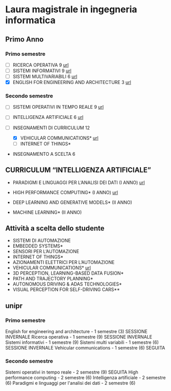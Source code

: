 # Laura magistrale in ingegneria informatica


## Primo Anno
### Primo semestre
- [ ] RICERCA OPERATIVA 9 [url](https://elly2023.dia.unipr.it/course/view.php?id=827)
- [ ] SISTEMI INFORMATIVI 9 [url](https://elly2023.dia.unipr.it/course/view.php?id=830)
- [ ] SISTEMI MULTIVARIABILI 6 [url](https://elly2023.dia.unipr.it/course/view.php?id=831)
- [x] ENGLISH FOR ENGINEERING AND ARCHITECTURE 3 [url](https://elly2023.dia.unipr.it/course/view.php?id=972)

### Secondo semestre
- [ ] SISTEMI OPERATIVI IN TEMPO REALE 9 [url](https://elly2023.dia.unipr.it/course/view.php?id=832)
- [ ] INTELLIGENZA ARTIFICIALE 6 [url](https://elly2023.dia.unipr.it/course/view.php?id=822)


- [ ] INSEGNAMENTI DI CURRICULUM 12
  - [x] VEHICULAR COMMUNICATIONS* [url](https://elly2023.dia.unipr.it/course/view.php?id=582)
  - [ ] INTERNET OF THINGS*

- INSEGNAMENTO A SCELTA 6


## CURRICULUM “INTELLIGENZA ARTIFICIALE”
- PARADIGMI E LINGUAGGI PER L’ANALISI DEI DATI (I ANNO) [url](https://elly2023.dia.unipr.it/course/view.php?id=839)
- HIGH PERFORMANCE COMPUTING* (I ANNO) [url](https://elly2023.dia.unipr.it/course/view.php?id=838)

- DEEP LEARNING AND GENERATIVE MODELS* (II ANNO)
- MACHINE LEARNING* (II ANNO)

## Attività a scelta dello studente
- SISTEMI DI AUTOMAZIONE
- EMBEDDED SYSTEMS*
- SENSORI PER L’AUTOMAZIONE
- INTERNET OF THINGS*
- AZIONAMENTI ELETTRICI PER L’AUTOMAZIONE
- VEHICULAR COMMUNICATIONS* [url](https://elly2023.dia.unipr.it/course/view.php?id=582)
- 3D PERCEPTION, LEARNING-BASED DATA FUSION*
- PATH AND TRAJECTORY PLANNING*
- AUTONOMOUS DRIVING & ADAS TECHNOLOGIES*
- VISUAL PERCEPTION FOR SELF-DRIVING CARS**



## unipr
### Primo semestre
English for engineering and architecture - 1 semestre (3) SESSIONE INVERNALE
Ricerca operativa - 1 semestre (9) SESSIONE INVERNALE
Sistemi informativi - 1 semestre (9)
Sistemi multi variabili - 1 semestre (6) SESSIONE INVERNALE
Vehicular communications - 1 semestre (6) SEGUITA

### Secondo semestre
Sistemi operativi in tempo reale - 2 semestre (9) SEGUITA
High performance computing - 2 semestre (6)
Intelligenza artificiale - 2 semestre (6)
Paradigmi e linguaggi per l'analisi dei dati - 2 semestre (6)
